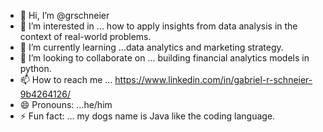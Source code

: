 - 👋 Hi, I’m @grschneier
- 👀 I’m interested in ... how to apply insights from data analysis in the context of real-world problems.
- 🌱 I’m currently learning ...data analytics and marketing strategy.
- 💞️ I’m looking to collaborate on ... building financial analytics models in python.
- 📫 How to reach me ... https://www.linkedin.com/in/gabriel-r-schneier-9b4264126/
- 😄 Pronouns: ...he/him
- ⚡ Fun fact: ... my dogs name is Java like the coding language.

<!---
grschneier/grschneier is a ✨ special ✨ repository because its `README.md` (this file) appears on your GitHub profile.
You can click the Preview link to take a look at your changes.
--->
